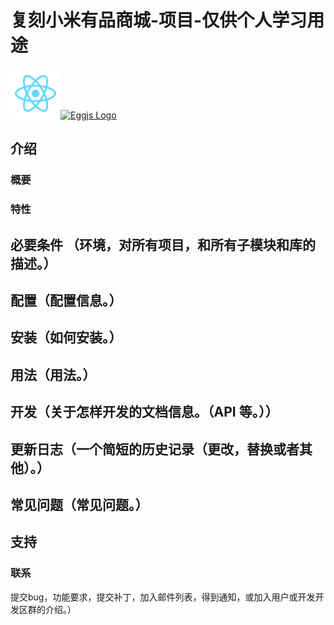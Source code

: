 # 复刻小米有品商城-项目-仅供个人学习用途

<img src="https://raw.githubusercontent.com/github/explore/80688e429a7d4ef2fca1e82350fe8e3517d3494d/topics/react/react.png" style="width:80px;height:80px" />[![Eggjs Logo](https://zos.alipayobjects.com/rmsportal/VTcUYAaoKqXyHJbLAPyF.svg)](https://eggjs.org/zh-cn//)



## 介绍

###  概要

###  特性

##  必要条件 （环境，对所有项目，和所有子模块和库的描述。） 



## 配置（配置信息。）

## 安装（如何安装。）

##  用法（用法。）

## 开发（关于怎样开发的文档信息。（API 等。））

## 更新日志（一个简短的历史记录（更改，替换或者其他）。）

## 常见问题（常见问题。）

## 支持

###  联系

​	提交bug，功能要求，提交补丁，加入邮件列表，得到通知，或加入用户或开发开发区群的介绍。）
